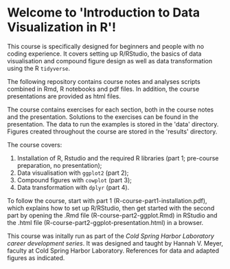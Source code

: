 # Welcome to 'Introduction to Data Visualization in R'!

This course is specifically designed for beginners and people with no coding
experience. It covers setting up R/RStudio, the basics of data
visualisation and compound figure design as well as data transformation using
the R `tidyverse`. 

The following repository contains course notes and analyses scripts combined in
Rmd, R notebooks and pdf files. In addition, the course presentations are
provided as html files.

The course contains exercises for each section, both in the course notes and
the presentation. Solutions to the exercises can be found in the presentation.
The data to run the examples is stored in the 'data' directory. Figures created
throughout the course are stored in the 'results' directory.

The course covers:

1. Installation of R, Rstudio and the required R libraries (part 1; pre-course
preparation, no presentation);
1. Data visualisation with `ggplot2` (part 2);
1. Compound figures with `cowplot` (part 3);
1. Data transformation with `dplyr` (part 4).

To follow the course, start with part 1 (R-course-part1-installation.pdf), which
explains how to set up R/RStudio, then get started with the second part by
opening the .Rmd file (R-course-part2-ggplot.Rmd) in RStudio and the .html file
(R-course-part2-ggplot-presentation.html) in a browser.

This course was initally run as part of the *Cold Spring Harbor Laboratory career development series*.
It was designed and taught by Hannah V. Meyer, faculty at Cold Spring Harbor 
Laboratory. References for data and adapted figures as indicated.